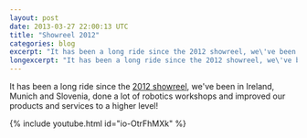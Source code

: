 ```yaml
---
layout: post
date: 2013-03-27 22:00:13 UTC
title: "Showreel 2012"
categories: blog
excerpt: "It has been a long ride since the 2012 showreel, we\'ve been in Ireland, Munich and Slovenia, done a lot of robotics workshops and improved our products and services to a higher level!"
longexcerpt: "It has been a long ride since the 2012 showreel, we\'ve been in Ireland, Munich and Slovenia, done a lot of robotics workshops and improved our products and services to a higher level!"
---
```


It has been a long ride since the <a href="http://www.artica.cc/blog/2012/01/06/artica-showreel-2011/">2012 showreel</a>, we've been in Ireland, Munich and Slovenia, done a lot of robotics workshops and improved our products and services to a higher level!

{% include youtube.html id="io-OtrFhMXk" %}
